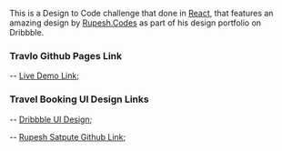 This is a Design to Code challenge that done in [React](https://github.com/facebook/create-react-app), that features an amazing design by [Rupesh.Codes](https://dribbble.com/satpute482_-) as part of his design portfolio on Dribbble.

### Travlo Github Pages Link
-- [Live Demo Link](https://anthonymwangi.github.io/Travlo/);

### Travel Booking UI Design Links
-- [Dribbble UI Design](https://dribbble.com/shots/10876662-Travels-booking);

-- [Rupesh Satpute Github Link](https://rupeshsatpute.github.io/);
